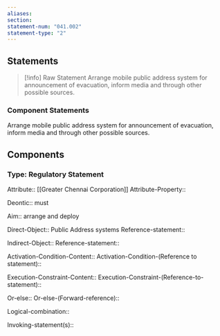 ```yaml
---
aliases: 
section: 
statement-num: "041.002"
statement-type: "2"
---
```

## Statements 
> [!info] Raw Statement
> Arrange mobile public address system for announcement of evacuation, inform media and through other possible sources.  
> 

### Component Statements
Arrange mobile public address system for announcement of evacuation, inform media and through other possible sources.  
## Components
### Type: Regulatory Statement
Attribute:: [[Greater Chennai Corporation]]
Attribute-Property::

Deontic:: must

Aim:: arrange and deploy

Direct-Object:: Public Address systems
	Reference-statement::

Indirect-Object::
	Reference-statement::

Activation-Condition-Content::
	Activation-Condition-(Reference to statement)::

Execution-Constraint-Content::
	Execution-Constraint-(Reference-to-statement)::

Or-else::
	Or-else-(Forward-reference)::

Logical-combination::

Invoking-statement(s)::